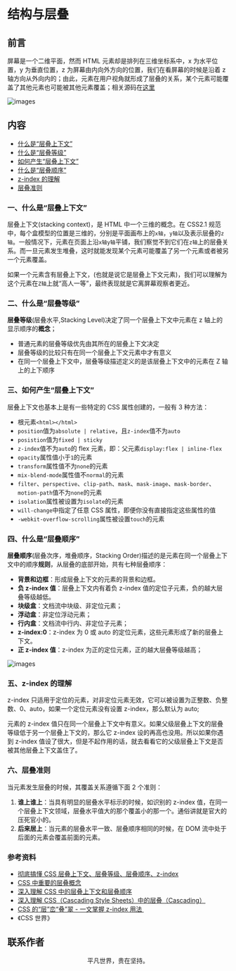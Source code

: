 # 结构与层叠

## 前言

屏幕是一个二维平面，然而 HTML 元素却是排列在三维坐标系中，x 为水平位置，y 为垂直位置，z 为屏幕由内向外方向的位置，我们在看屏幕的时候是沿着 z 轴方向从外向内的；由此，元素在用户视角就形成了层叠的关系，某个元素可能覆盖了其他元素也可能被其他元素覆盖；相关源码在[这里](https://github.com/ftTony/notes/tree/master/css/stacking)

![images](stacking01.png)

## 内容

- [什么是“层叠上下文”](#一、什么是“层叠上下文”)
- [什么是“层叠等级”](#二、什么是“层叠等级”)
- [如何产生“层叠上下文”](#三、如何产生“层叠上下文”)
- [什么是“层叠顺序”](#四、什么是“层叠顺序”)
- [z-index 的理解](#五、z-index-的理解)
- [层叠准则](#六、层叠准则)

### 一、什么是“层叠上下文”

层叠上下文(stacking context)，是 HTML 中一个三维的概念。在 CSS2.1 规范中，每个盒模型的位置是三维的，分别是平面画布上的`x轴`，`y轴`以及表示层叠的`z轴`。一般情况下，元素在页面上沿`x轴y轴`平铺，我们察觉不到它们在`z轴`上的层叠关系。而一旦元素发生堆叠，这时就能发现某个元素可能覆盖了另一个元素或者被另一个元素覆盖。

如果一个元素含有层叠上下文，(也就是说它是层叠上下文元素)，我们可以理解为这个元素在`Z轴`上就“高人一等”，最终表现就是它离屏幕观察者更近。

### 二、什么是“层叠等级”

**层叠等级**(层叠水平,Stacking Level)决定了同一个层叠上下文中元素在 z 轴上的显示顺序的**概念**；

- 普通元素的层叠等级优先由其所在的层叠上下文决定
- 层叠等级的比较只有在同一个层叠上下文元素中才有意义
- 在同一个层叠上下文中，层叠等级描述定义的是该层叠上下文中的元素在 Z 轴上的上下顺序

### 三、如何产生“层叠上下文”

层叠上下文也基本上是有一些特定的 CSS 属性创建的，一般有 3 种方法：

- 根元素`<html></html>`
- `position`值为`absolute | relative`，且`z-index`值不为`auto`
- `posistion`值为`fixed | sticky`
- `z-index`值不为`auto`的 flex 元素，即：父元素`display:flex | inline-flex`
- `opacity`属性值小于`1`的元素
- `transform`属性值不为`none`的元素
- `mix-blend-mode`属性值不`normal`的元素
- `filter`、`perspective`、`clip-path`、`mask`、`mask-image`、`mask-border`、`motion-path`值不为`none`的元素
- `isolation`属性被设置为`isolate`的元素
- `will-change`中指定了任意 CSS 属性，即便你没有直接指定这些属性的值
- `-webkit-overflow-scrolling`属性被设置`touch`的元素

### 四、什么是“层叠顺序”

**层叠顺序**(层叠次序，堆叠顺序，Stacking Order)描述的是元素在同一个层叠上下文中的顺序**规则**，从层叠的底部开始，共有七种层叠顺序：

- **背景和边框**：形成层叠上下文的元素的背景和边框。
- **负 z-index 值**：层叠上下文内有着负 z-index 值的定位子元素，负的越大层叠等级越低。
- **块级盒**：文档流中块级、非定位元素；
- **浮动盒**：非定位浮动元素；
- **行内盒**：文档流中行内、非定位子元素；
- **z-index:0**：z-index 为 0 或 auto 的定位元素，这些元素形成了新的层叠上下文。
- **正 z-index 值**：z-index 为正的定位元素，正的越大层叠等级越高；

![images](stacking02.png)

### 五、z-index 的理解

z-index 只适用于定位的元素，对非定位元素无效，它可以被设置为正整数、负整数、0、auto，如果一个定位元素没有设置 z-index，那么默认为 auto;

元素的 z-index 值只在同一个层叠上下文中有意义。如果父级层叠上下文的层叠等级低于另一个层叠上下文的，那么它 z-index 设的再高也没用。所以如果你遇到 z-index 值设了很大，但是不起作用的话，就去看看它的父级层叠上下文是否被其他层叠上下文盖住了。

### 六、层叠准则

当元素发生层叠的时候，其覆盖关系遵循下面 2 个准则：

1. **谁上谁上**：当具有明显的层叠水平标示的时候，如识别的 z-index 值，在同一个层叠上下文领域，层叠水平值大的那个覆盖小的那一个。通俗讲就是官大的压死官小的。
2. **后来居上**：当元素的层叠水平一致、层叠顺序相同的时候，在 DOM 流中处于后面的元素会覆盖前面的元素。

### 参考资料

- [彻底搞懂 CSS 层叠上下文、层叠等级、层叠顺序、z-index](https://juejin.im/post/5b876f86518825431079ddd6)
- [CSS 中重要的层叠概念](https://juejin.im/post/5ba4efe36fb9a05cf52ac192)
- [深入理解 CSS 中的层叠上下文和层叠顺序](https://www.zhangxinxu.com/wordpress/2016/01/understand-css-stacking-context-order-z-index/)
- [深入理解 CSS（Cascading Style Sheets）中的层叠（Cascading）](https://www.cnblogs.com/coco1s/p/12200445.html)
- [CSS 的“层”峦“叠”翠 - 一文掌握 z-index 用法 ​​​​​​​](https://mp.weixin.qq.com/s/cbeN51u8Rn9Ta7WjRdE9hg)
- 《CSS 世界》

## 联系作者

<div align="center">
    <p>
        平凡世界，贵在坚持。
    </p>
    <img :src="$withBase('/about/contact.png')" />
</div>
